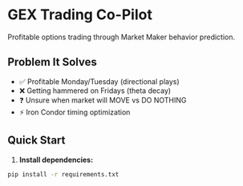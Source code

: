 # GEX Trading Co-Pilot

Profitable options trading through Market Maker behavior prediction.

## Problem It Solves

- ✅ Profitable Monday/Tuesday (directional plays)
- ❌ Getting hammered on Fridays (theta decay)
- ❓ Unsure when market will MOVE vs DO NOTHING
- ⚡ Iron Condor timing optimization

## Quick Start

1. **Install dependencies:**
```bash
pip install -r requirements.txt
